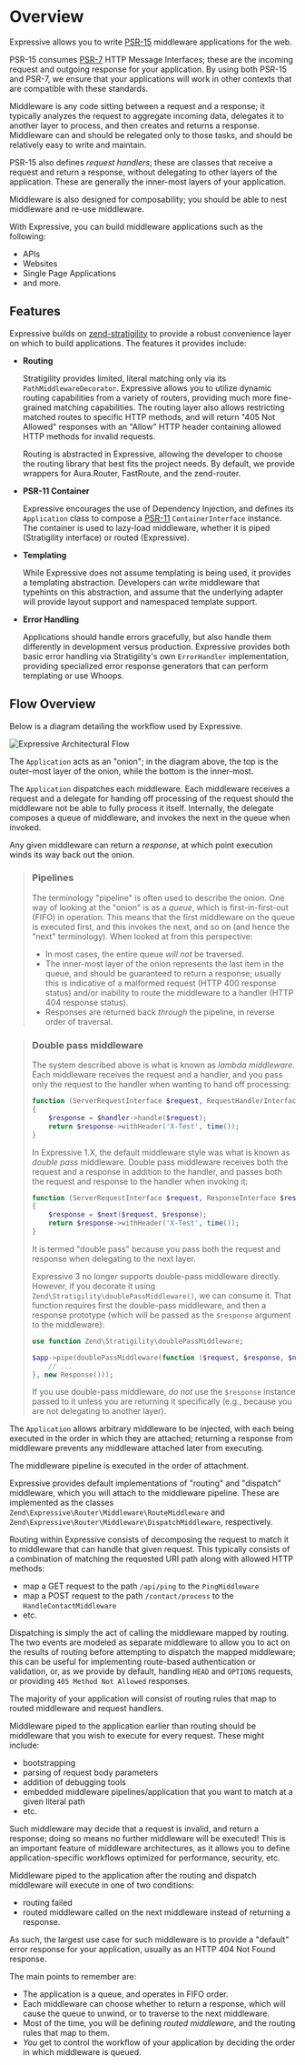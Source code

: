 # Overview

Expressive allows you to write [PSR-15](http://www.php-fig.org/psr/psr-15/)
middleware applications for the web.

PSR-15 consumes [PSR-7](http://www.php-fig.org/psr/psr-7/) HTTP Message
Interfaces; these are the incoming request and outgoing response for your
application. By using both PSR-15 and PSR-7, we ensure that your applications
will work in other contexts that are compatible with these standards.

Middleware is any code sitting between a request and a response; it typically
analyzes the request to aggregate incoming data, delegates it to another layer
to process, and then creates and returns a response. Middleware can and should
be relegated only to those tasks, and should be relatively easy to write and
maintain.

PSR-15 also defines _request handlers_; these are classes that receive a
request and return a response, without delegating to other layers of the
application. These are generally the inner-most layers of your application.

Middleware is also designed for composability; you should be able to nest
middleware and re-use middleware.

With Expressive, you can build middleware applications such as the following:

- APIs
- Websites
- Single Page Applications
- and more.

## Features

Expressive builds on [zend-stratigility](https://docs.zendframework.com/zend-stratigility/)
to provide a robust convenience layer on which to build applications. The
features it provides include:

- **Routing**

  Stratigility provides limited, literal matching only via its
  `PathMiddlewareDecorator`. Expressive allows you to utilize dynamic routing
  capabilities from a variety of routers, providing much more fine-grained
  matching capabilities. The routing layer also allows restricting matched
  routes to specific HTTP methods, and will return "405 Not Allowed" responses
  with an "Allow" HTTP header containing allowed HTTP methods for invalid
  requests.

  Routing is abstracted in Expressive, allowing the developer to choose the
  routing library that best fits the project needs. By default, we provide
  wrappers for Aura.Router, FastRoute, and the zend-router.

- **PSR-11 Container**

  Expressive encourages the use of Dependency Injection, and defines its
  `Application` class to compose a [PSR-11](https://www.php-fig.org/psr/psr-11)
  `ContainerInterface` instance. The container is used to lazy-load middleware,
  whether it is piped (Stratigility interface) or routed (Expressive).

- **Templating**

  While Expressive does not assume templating is being used, it provides a
  templating abstraction. Developers can write middleware that typehints on
  this abstraction, and assume that the underlying adapter will provide
  layout support and namespaced template support.

- **Error Handling**

  Applications should handle errors gracefully, but also handle them differently
  in development versus production. Expressive provides both basic error
  handling via Stratigility's own `ErrorHandler` implementation, providing
  specialized error response generators that can perform templating or use
  Whoops.

## Flow Overview

Below is a diagram detailing the workflow used by Expressive.

![Expressive Architectural Flow](../../images/architecture.png)

The `Application` acts as an "onion"; in the diagram above, the top is the
outer-most layer of the onion, while the bottom is the inner-most.

The `Application` dispatches each middleware. Each middleware receives a request
and a delegate for handing off processing of the request should the middleware
not be able to fully process it itself. Internally, the delegate composes a
queue of middleware, and invokes the next in the queue when invoked.

Any given middleware can return a *response*, at which point execution winds
its way back out the onion.

> ### Pipelines
>
> The terminology "pipeline" is often used to describe the onion. One way of
> looking at the "onion" is as a *queue*, which is first-in-first-out (FIFO) in
> operation. This means that the first middleware on the queue is executed first,
> and this invokes the next, and so on (and hence the "next" terminology). When
> looked at from this perspective:
>
> - In most cases, the entire queue *will not* be traversed.
> - The inner-most layer of the onion represents the last item in the queue, and
>   should be guaranteed to return a response; usually this is indicative of
>   a malformed request (HTTP 400 response status) and/or inability to route
>   the middleware to a handler (HTTP 404 response status).
> - Responses are returned back *through* the pipeline, in reverse order of
>   traversal.

> ### Double pass middleware
>
> The system described above is what is known as _lambda middleware_. Each
> middleware receives the request and a handler, and you pass only the
> request to the handler when wanting to hand off processing:
>
> ```php
> function (ServerRequestInterface $request, RequestHandlerInterface $handler)
> {
>     $response = $handler->handle($request);
>     return $response->withHeader('X-Test', time());
> }
> ```
>
> In Expressive 1.X, the default middleware style was what is known as _double
> pass_ middleware. Double pass middleware receives both the request and a
> response in addition to the handler, and passes both the request and response
> to the handler when invoking it:
>
> ```php
> function (ServerRequestInterface $request, ResponseInterface $response, callable $next)
> {
>     $response = $next($request, $response);
>     return $response->withHeader('X-Test', time());
> }
> ```
>
> It is termed "double pass" because you pass both the request and response when
> delegating to the next layer.
>
> Expressive 3 no longer supports double-pass middleware directly. However, if
> you decorate it using `Zend\Stratigility\doublePassMiddleware()`, we can
> consume it. That function requires first the double-pass middleware, and then
> a response prototype (which will be passed as the `$response` argument to the
> middleware):
>
> ```php
> use function Zend\Stratigility\doublePassMiddleware;
>
> $app->pipe(doublePassMiddleware(function ($request, $response, $next) {
>     // ...
> }, new Response()));
> ```
>
> If you use double-pass middleware, _do not_ use the `$response` instance
> passed to it unless you are returning it specifically (e.g., because you are not
> delegating to another layer).

The `Application` allows arbitrary middleware to be injected, with each being
executed in the order in which they are attached; returning a response from
middleware prevents any middleware attached later from executing.

The middleware pipeline is executed in the order of attachment.

Expressive provides default implementations of "routing" and "dispatch"
middleware, which you will attach to the middleware pipeline.  These are
implemented as the classes `Zend\Expressive\Router\Middleware\RouteMiddleware` 
and `Zend\Expressive\Router\Middleware\DispatchMiddleware`, respectively.

Routing within Expressive consists of decomposing the request to match it to
middleware that can handle that given request. This typically consists of a
combination of matching the requested URI path along with allowed HTTP methods:

- map a GET request to the path `/api/ping` to the `PingMiddleware`
- map a POST request to the path `/contact/process` to the `HandleContactMiddleware`
- etc.

Dispatching is simply the act of calling the middleware mapped by routing. The
two events are modeled as separate middleware to allow you to act on the results
of routing before attempting to dispatch the mapped middleware; this can be
useful for implementing route-based authentication or validation, or, as we
provide by default, handling `HEAD` and `OPTIONS` requests, or providing `405
Method Not Allowed` responses.

The majority of your application will consist of routing rules that map to
routed middleware and request handlers.

Middleware piped to the application earlier than routing should be middleware
that you wish to execute for every request. These might include:

- bootstrapping
- parsing of request body parameters
- addition of debugging tools
- embedded middleware pipelines/application that you want to match at a given
  literal path
- etc.

Such middleware may decide that a request is invalid, and return a response;
doing so means no further middleware will be executed! This is an important
feature of middleware architectures, as it allows you to define
application-specific workflows optimized for performance, security, etc.

Middleware piped to the application after the routing and dispatch middleware
will execute in one of two conditions:

- routing failed
- routed middleware called on the next middleware instead of returning a response.

As such, the largest use case for such middleware is to provide a "default"
error response for your application, usually as an HTTP 404 Not Found response.

The main points to remember are:

- The application is a queue, and operates in FIFO order.
- Each middleware can choose whether to return a response, which will cause
  the queue to unwind, or to traverse to the next middleware.
- Most of the time, you will be defining *routed middleware*, and the routing
  rules that map to them.
- *You* get to control the workflow of your application by deciding the order in
  which middleware is queued.
